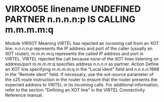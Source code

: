 # VIRXO05E linename UNDEFINED PARTNER n.n.n.n:p IS CALLING m.m.m.m:q
Module
    VIRXOT
Meaning
    VIRTEL has rejected an incoming call from an XOT line. n.n.n.n:p represents the IP address and port of the caller (usually an XOT router), m.m.m.m:q represents the called IP address and port in VIRTEL. VIRTEL rejected the call because none of the XOT lines listening on address/port m.m.m.m:q specifies address n.n.n.n as partner.
Action
    Define an XOT line specifying m.m.m.m:q in the “Local ident” field and n.n.n.n:1998 in the “Remote ident” field. If necessary, use the xot-source parameter of the x25 route instruction in the router to ensure that the router presents the expected address to VIRTEL in its incoming calls. For additional information, refer to the section “Defining an XOT line” in the VIRTEL Connectivity Reference manual.
